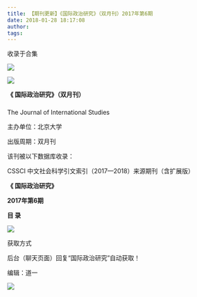 ```yaml
---
title: 【期刊更新】《国际政治研究》（双月刊）2017年第6期
date: 2018-01-28 18:17:08
author: 
tags: 
---
```



收录于合集

![](/images/3849/2.gif)

  

  

  

![](/images/3849/3.png)

**《 国际政治研究》（双月刊）**

###

###

###

###

###

The Journal of International Studies

主办单位：北京大学

出版周期：双月刊

该刊被以下数据库收录：

CSSCI 中文社会科学引文索引（2017—2018）来源期刊（含扩展版）

 **《 国际政治研究》**

 **2017年第6期**

 **目 录**

 **![](/images/3849/4.png)**

获取方式

后台（聊天页面）回复“国际政治研究”自动获取！

编辑：道一

![](/images/3849/5.gif)

  

  

